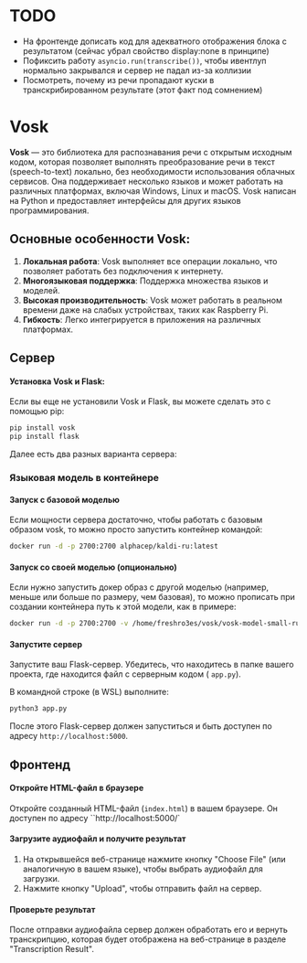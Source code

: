 # TODO
- На фронтенде дописать код для адекватного отображения блока с результатом (сейчас убрал свойство display:none в принципе)
- Пофиксить работу `asyncio.run(transcribe())`, чтобы ивентлуп нормально закрывался и сервер не падал из-за коллизии
- Посмотреть, почему из речи пропадают куски в транскрибированном результате (этот факт под сомнением)

# Vosk
**Vosk** — это библиотека для распознавания речи с открытым исходным кодом, которая позволяет выполнять преобразование речи в текст (speech-to-text) локально, без необходимости использования облачных сервисов. Она поддерживает несколько языков и может работать на различных платформах, включая Windows, Linux и macOS. Vosk написан на Python и предоставляет интерфейсы для других языков программирования.
## Основные особенности Vosk:

1. **Локальная работа**: Vosk выполняет все операции локально, что позволяет работать без подключения к интернету.
2. **Многоязыковая поддержка**: Поддержка множества языков и моделей.
3. **Высокая производительность**: Vosk может работать в реальном времени даже на слабых устройствах, таких как Raspberry Pi.
4. **Гибкость**: Легко интегрируется в приложения на различных платформах.

## Сервер

#### Установка Vosk и Flask:

Если вы еще не установили Vosk и Flask, вы можете сделать это с помощью pip:

```bash
pip install vosk
pip install flask
```

Далее есть два разных варианта сервера:
### Языковая модель в контейнере

#### Запуск с базовой моделью

Если мощности сервера достаточно, чтобы работать с базовым образом vosk, то можно просто запустить контейнер командой:

```bash
docker run -d -p 2700:2700 alphacep/kaldi-ru:latest
```

#### Запуск со своей моделью (опционально)

Если нужно запустить докер образ с другой моделью (например, меньше или больше по размеру, чем базовая), то можно прописать при создании контейнера путь к этой модели, как в примере:

```bash
docker run -d -p 2700:2700 -v /home/freshro3es/vosk/vosk-model-small-ru-0.22:/opt/vosk-model-ru/model alphacep/kaldi-ru:latest
```

#### Запустите сервер

Запустите ваш Flask-сервер. Убедитесь, что находитесь в папке вашего проекта, где находится файл с серверным кодом ( `app.py`).

В командной строке (в WSL) выполните:

```bash
python3 app.py
```

После этого Flask-сервер должен запуститься и быть доступен по адресу `http://localhost:5000`.

## Фронтенд

#### Откройте HTML-файл в браузере

Откройте созданный HTML-файл (`index.html`) в вашем браузере. Он доступен по адресу ``http://localhost:5000/`

#### Загрузите аудиофайл и получите результат

1. На открывшейся веб-странице нажмите кнопку "Choose File" (или аналогичную в вашем языке), чтобы выбрать аудиофайл для загрузки.
2. Нажмите кнопку "Upload", чтобы отправить файл на сервер.

#### Проверьте результат

После отправки аудиофайла сервер должен обработать его и вернуть транскрипцию, которая будет отображена на веб-странице в разделе "Transcription Result".